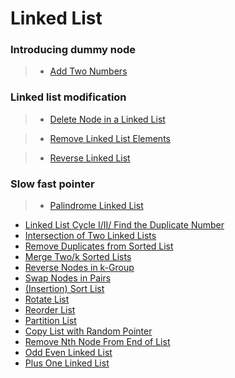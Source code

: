 # Linked List

### Introducing dummy node

> * [Add Two Numbers](add_two_numbers.md)

### Linked list modification

> * [Delete Node in a Linked List](delete_node_in_a_linked_list.md)

> * [Remove Linked List Elements](remove_linked_list_elements.md)

> * [Reverse Linked List](reverse_linked_list.md)

### Slow fast pointer

> * [Palindrome Linked List](palindrome_linked_list.md)

* [Linked List Cycle I/II/ Find the Duplicate Number](linked_list_cycle.md)
* [Intersection of Two Linked Lists](intersection_of_two_linked_lists.md)
* [Remove Duplicates from Sorted List](remove_duplicates_from_sorted_list.md)
* [Merge Two/k Sorted Lists](merge_k_sorted_lists.md)
* [Reverse Nodes in k-Group](reverse_nodes_in_k_group.md)
* [Swap Nodes in Pairs](swap_nodes_in_pairs.md)
* [(Insertion) Sort List](sort_list.md)
* [Rotate List](rotate_list.md)
* [Reorder List](reorder_list.md)
* [Partition List](partition_list.md)
* [Copy List with Random Pointer](copy_list_with_random_pointer.md)
* [Remove Nth Node From End of List](remove_nth_node_from_end_of_list.md)
* [Odd Even Linked List](odd_even_linked_list.md)
* [Plus One Linked List](plus_one_linked_list.md)
